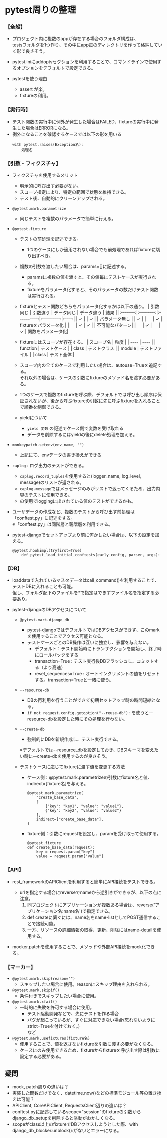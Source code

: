# pytest周りの整理
### 【全般】
- プロジェクト内に複数のappが存在する場合のフォルダ構成は、<br>testsフォルダを1つ作り、その中にapp毎のディレクトリを作って格納していく形で良さそう。

- pytest.iniにaddoptsセクションを利用することで、コマンドラインで使用するオプションをデフォルトで設定できる。

- pytestを使う理由
    - assert が楽。
    - fixtureの利用。

### 【実行時】
- テスト関数の実行中に例外が発生した場合はFAILED、fixtureの実行中に発生した場合はERRORになる。
- 例外になることを確認するケースでは以下の形を用いる
    ~~~
    with pytest.raises(Exception名):
        処理名
    ~~~

### 【引数・フィクスチャ】
- フィクスチャを使用するメリット
    - 明示的に呼び出す必要がない。
    - スコープ指定により、特定の範囲で状態を維持できる。
    - テスト後、自動的にクリーンアップされる。

- `@pytest.mark.parametrize`
    - 同じテストを複数のパラメータで簡単に行える。

- `@pytest.fixture`
    - テストの前処理を記述できる。
        - 1つのケースにしか適用されない場合でも前処理であればfixtureに切り出すべき。

    - 複数の引数を渡したい場合は、params=[]に記述する。
        - paramsに複数の値を渡すと、その値毎にテストケースが実行される。
        - fixtureをパラメータ化すると、そのパラメータの数だけテスト関数は実行される。

    - fixtureとテスト関数どちらをパラメータ化するかは以下の通り。
        | 引数同じ | 引数違う | データ同じ | データ違う | 結果 |
        |:-------:|:--------:|:----------:|:---------:|:----:|
        |    ✓    |         |    ✓     |            | パラメータ無し |
        |    ✓    |         |    　     |     ✓     | fixtureをパラメータ化 |
        |    　    |    ✓   |    ✓     |            | 不可能なパターン|
        |    　    |    ✓   |    　     |     ✓     | 関数をパラメータ化|

   - fixtureにはスコープが存在する。
        | スコープ名 | 粒度 |
        | ---- | ---- |
        | function | テストケース |
        | class  | テストクラス |
        | module  | テストファイル |
        | class  | テスト全体 |

    - スコープ内の全てのケースで利用したい場合は、autouse=Trueを追記する。<br>それ以外の場合は、ケースの引数にfixtureのメソッド名を渡す必要がある。

    - 1つのケースで複数のfixtureを呼ぶ際、デフォルトでは呼び出し順序は保証されないが、後から呼ぶfixtureの引数に先に呼ぶfixtureを入れることで順番を制御できる。

    - yieldについて
        - `yield 変数` の記述でケース側で変数を受け取れる
        - データを削除するにはyieldの後にdelete処理を加える。

- `monkeypatch.setenv(env_name, "")`
    - 上記にて、envデータの書き換えができる

- `caplog` : ログ出力のテストができる。
    - `caplog.record_tuples`を使用すると(logger_name, log_level, message)のリストが返される。
    - `caplog.message`ではメッセージのみがリストで返ってくるため、出力内容のテストに使用できる。
    - の使用でloggingに出されている値のテストができるかも。

- ユーザデータの作成など、複数のテストから呼び出す前処理は「conftest.py」に記述をする。
    <br>※「conftest.py」は同階層と親階層を利用できる。

- pytest-djangoでセットアップより前に何かしたい場合は、以下の設定を加える。
    ~~~
    @pytest.hookimpl(tryfirst=True)
        def pytest_load_initial_conftests(early_config, parser, args):
    ~~~

### 【DB】
- loaddataで入れているマスタデータはcall_command()を利用することで、テストDBに入れることも可能。<br>但し、フォルダ配下のファイルを*で指定はできずファイル名を指定する必要あり。


- pytest-djangoのDBアクセスについて
    - `@pytest.mark.django_db`
        - pytest-djangoではデフォルトではDBアクセスができず、このmarkを使用することでアクセス可能となる。
        - テストケースごとのDB操作は互いに独立し、影響を与えない。
            - デフォルト：テスト開始時にトランザクションを開始し、終了時にロールバックをする
            - transaction=True : テスト実行後DBフラッシュし、コミットする（より高速）
            - reset_sequences=True : オートインクリメントの値をリセットする。transaction=Trueと一緒に使う。
    - `--resource-db`
        - DBの再利用を行うことができて初期セットアップ時の時間短縮となる。
        - `if not request.config.getoption("--reuse-db"):` を使うと--resource-dbを設定した時にその処理を行わない。
    - `--create-db`
        - 強制的にDBを新規作成し、テスト実行できる。

        ※デフォルトでは--resource_dbを設定しておき、DBスキーマを変えたい時に--create-dbを使用するのが良さそう。

    - テストケースに応じてfixtureに渡す値を変更する方法
        - ケース側：@pytest.mark.parametrizeの引数にfixture名と値、indirect=[fixture名]を与える。
            ~~~
            @pytest.mark.parametrize(
                "create_base_data",
                [
                    {"key": "key1", "value": "value1"},
                    {"key": "key2", "value": "value2"}
                ],
                indirect=["create_base_data"],
            )
            ~~~
        - fixture側：引数にrequestを設定し、paramを受け取って使用する。
            ~~~
            @pytest.fixture
            def create_base_data(request):
                key = request.param["key"]
                value = request.param["value"]
            ~~~

### 【API】
- rest_frameworkのAPIClientを利用すると簡単にAPI接続をテストできる。
    - urlを指定する場合にreverseでnameから逆引きができるが、以下の点に注意。
        1. 同プロジェクトにアプリケーションが複数ある場合は、reverse('アプリケーション名:name名')で指定できる。
        2. def createに繋ぐには、name名をname-listとしてPOST通信することで接続可能。
        3. 一方、リソースの詳細情報の取得、更新、削除にはname-detailを使用する。

- mocker.patchを使用することで、メソッドや外部API接続をmock化できる。

### 【マーカー】
- `@pytest.mark.skip(reason="")`
    - スキップしたい場合に使用。reasonにスキップ理由を入れられる。
- `@pytest.mark.skipif()`
    - 条件付きでスキップしたい場合に使用。
- `@pytest.mark.xfail()`
    - 一時的に失敗を許可する場合に使用。
        - テスト駆動開発などで、先にテストを作る場合
        -   バグが起こっているが、すぐに対応できない場合(忘れないようにstrict=Trueを付けておく。)<br> など
- `@pytest.mark.usefixtures(fixture名)`
    - 使用することで、値を返さないfixtureを引数に渡す必要がなくなる。
    - ケースにのみ使用できるため、fixtureからfixtureを呼び出す際は引数に設定する必要がある。


## 疑問
- mock, patch周りの違いは？
- 実装した関数だけでなく、datetime.now()などの標準モジュール等の置き換えは可能？
- APIClient, CoreAPIClient, RequestsClient辺りの違いは？
- conftest.pyに記述しているscope="session"のfixtureの引数からdjango_db_setupを削除すると挙動がおかしくなる。
- scopeがclass以上のfixtureでDBアクセスしようとした際、with django_db_blocker.unblock():がないとエラーになる。